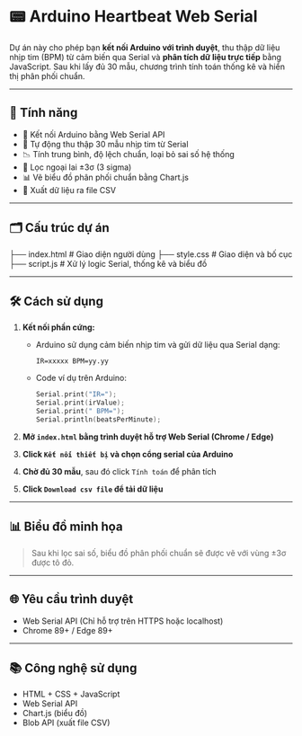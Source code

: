 # 📟 Arduino Heartbeat Web Serial

Dự án này cho phép bạn **kết nối Arduino với trình duyệt**, thu thập dữ liệu nhịp tim (BPM) từ cảm biến qua Serial và **phân tích dữ liệu trực tiếp** bằng JavaScript. Sau khi lấy đủ 30 mẫu, chương trình tính toán thống kê và hiển thị phân phối chuẩn.

---

## 🚀 Tính năng

- 🔌 Kết nối Arduino bằng Web Serial API
- 🧪 Tự động thu thập 30 mẫu nhịp tim từ Serial
- 📉 Tính trung bình, độ lệch chuẩn, loại bỏ sai số hệ thống
- 🧹 Lọc ngoại lai ±3σ (3 sigma)
- 📊 Vẽ biểu đồ phân phối chuẩn bằng Chart.js
- 📁 Xuất dữ liệu ra file CSV

---

## 🗂️ Cấu trúc dự án
├── index.html # Giao diện người dùng
├── style.css # Giao diện và bố cục
├── script.js # Xử lý logic Serial, thống kê và biểu đồ

---

## 🛠️ Cách sử dụng

1. **Kết nối phần cứng:**
   - Arduino sử dụng cảm biến nhịp tim và gửi dữ liệu qua Serial dạng:
     ```
     IR=xxxxx BPM=yy.yy
     ```

   - Code ví dụ trên Arduino:
     ```cpp
     Serial.print("IR=");
     Serial.print(irValue);
     Serial.print(" BPM=");
     Serial.println(beatsPerMinute);
     ```

2. **Mở `index.html` bằng trình duyệt hỗ trợ Web Serial (Chrome / Edge)**

3. **Click `Kết nối thiết bị` và chọn cổng serial của Arduino**

4. **Chờ đủ 30 mẫu**, sau đó click `Tính toán` để phân tích

5. **Click `Download csv file` để tải dữ liệu**

---

## 📊 Biểu đồ minh họa

> Sau khi lọc sai số, biểu đồ phân phối chuẩn sẽ được vẽ với vùng ±3σ được tô đỏ.


---

## 🌐 Yêu cầu trình duyệt

- Web Serial API (Chỉ hỗ trợ trên HTTPS hoặc localhost)
- Chrome 89+ / Edge 89+

---

## 📚 Công nghệ sử dụng

- HTML + CSS + JavaScript
- Web Serial API
- Chart.js (biểu đồ)
- Blob API (xuất file CSV)

